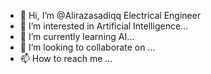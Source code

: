 - 👋 Hi, I’m @Alirazasadiqq Electrical Engineer
- 👀 I’m interested in Artificial Intelligence...
- 🌱 I’m currently learning AI...
- 💞️ I’m looking to collaborate on ...
- 📫 How to reach me ...

<!---
Alirazasadiqq/Alirazasadiqq is a ✨ special ✨ repository because its `README.md` (this file) appears on your GitHub profile.
You can click the Preview link to take a look at your changes.
--->
